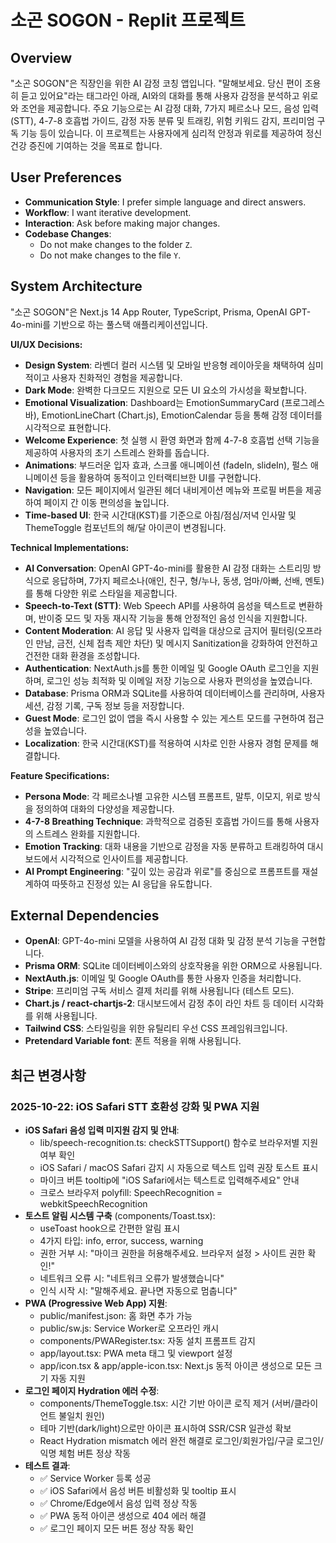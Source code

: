 # 소곤 SOGON - Replit 프로젝트

## Overview
"소곤 SOGON"은 직장인을 위한 AI 감정 코칭 앱입니다. "말해보세요. 당신 편이 조용히 듣고 있어요"라는 태그라인 아래, AI와의 대화를 통해 사용자 감정을 분석하고 위로와 조언을 제공합니다. 주요 기능으로는 AI 감정 대화, 7가지 페르소나 모드, 음성 입력(STT), 4-7-8 호흡법 가이드, 감정 자동 분류 및 트래킹, 위험 키워드 감지, 프리미엄 구독 기능 등이 있습니다. 이 프로젝트는 사용자에게 심리적 안정과 위로를 제공하여 정신 건강 증진에 기여하는 것을 목표로 합니다.

## User Preferences
- **Communication Style**: I prefer simple language and direct answers.
- **Workflow**: I want iterative development.
- **Interaction**: Ask before making major changes.
- **Codebase Changes**:
    - Do not make changes to the folder `Z`.
    - Do not make changes to the file `Y`.

## System Architecture
"소곤 SOGON"은 Next.js 14 App Router, TypeScript, Prisma, OpenAI GPT-4o-mini를 기반으로 하는 풀스택 애플리케이션입니다.

**UI/UX Decisions:**
- **Design System**: 라벤더 컬러 시스템 및 모바일 반응형 레이아웃을 채택하여 심미적이고 사용자 친화적인 경험을 제공합니다.
- **Dark Mode**: 완벽한 다크모드 지원으로 모든 UI 요소의 가시성을 확보합니다.
- **Emotional Visualization**: Dashboard는 EmotionSummaryCard (프로그레스 바), EmotionLineChart (Chart.js), EmotionCalendar 등을 통해 감정 데이터를 시각적으로 표현합니다.
- **Welcome Experience**: 첫 실행 시 환영 화면과 함께 4-7-8 호흡법 선택 기능을 제공하여 사용자의 초기 스트레스 완화를 돕습니다.
- **Animations**: 부드러운 입자 효과, 스크롤 애니메이션 (fadeIn, slideIn), 펄스 애니메이션 등을 활용하여 동적이고 인터랙티브한 UI를 구현합니다.
- **Navigation**: 모든 페이지에서 일관된 헤더 내비게이션 메뉴와 프로필 버튼을 제공하여 페이지 간 이동 편의성을 높입니다.
- **Time-based UI**: 한국 시간대(KST)를 기준으로 아침/점심/저녁 인사말 및 ThemeToggle 컴포넌트의 해/달 아이콘이 변경됩니다.

**Technical Implementations:**
- **AI Conversation**: OpenAI GPT-4o-mini를 활용한 AI 감정 대화는 스트리밍 방식으로 응답하며, 7가지 페르소나(애인, 친구, 형/누나, 동생, 엄마/아빠, 선배, 멘토)를 통해 다양한 위로 스타일을 제공합니다.
- **Speech-to-Text (STT)**: Web Speech API를 사용하여 음성을 텍스트로 변환하며, 반이중 모드 및 자동 재시작 기능을 통해 안정적인 음성 인식을 지원합니다.
- **Content Moderation**: AI 응답 및 사용자 입력을 대상으로 금지어 필터링(오프라인 만남, 금전, 신체 접촉 제안 차단) 및 메시지 Sanitization을 강화하여 안전하고 건전한 대화 환경을 조성합니다.
- **Authentication**: NextAuth.js를 통한 이메일 및 Google OAuth 로그인을 지원하며, 로그인 성능 최적화 및 이메일 저장 기능으로 사용자 편의성을 높였습니다.
- **Database**: Prisma ORM과 SQLite를 사용하여 데이터베이스를 관리하며, 사용자 세션, 감정 기록, 구독 정보 등을 저장합니다.
- **Guest Mode**: 로그인 없이 앱을 즉시 사용할 수 있는 게스트 모드를 구현하여 접근성을 높였습니다.
- **Localization**: 한국 시간대(KST)를 적용하여 시차로 인한 사용자 경험 문제를 해결합니다.

**Feature Specifications:**
- **Persona Mode**: 각 페르소나별 고유한 시스템 프롬프트, 말투, 이모지, 위로 방식을 정의하여 대화의 다양성을 제공합니다.
- **4-7-8 Breathing Technique**: 과학적으로 검증된 호흡법 가이드를 통해 사용자의 스트레스 완화를 지원합니다.
- **Emotion Tracking**: 대화 내용을 기반으로 감정을 자동 분류하고 트래킹하여 대시보드에서 시각적으로 인사이트를 제공합니다.
- **AI Prompt Engineering**: "깊이 있는 공감과 위로"를 중심으로 프롬프트를 재설계하여 따뜻하고 진정성 있는 AI 응답을 유도합니다.

## External Dependencies
- **OpenAI**: GPT-4o-mini 모델을 사용하여 AI 감정 대화 및 감정 분석 기능을 구현합니다.
- **Prisma ORM**: SQLite 데이터베이스와의 상호작용을 위한 ORM으로 사용됩니다.
- **NextAuth.js**: 이메일 및 Google OAuth를 통한 사용자 인증을 처리합니다.
- **Stripe**: 프리미엄 구독 서비스 결제 처리를 위해 사용됩니다 (테스트 모드).
- **Chart.js / react-chartjs-2**: 대시보드에서 감정 추이 라인 차트 등 데이터 시각화를 위해 사용됩니다.
- **Tailwind CSS**: 스타일링을 위한 유틸리티 우선 CSS 프레임워크입니다.
- **Pretendard Variable font**: 폰트 적용을 위해 사용됩니다.

## 최근 변경사항

### 2025-10-22: iOS Safari STT 호환성 강화 및 PWA 지원
- **iOS Safari 음성 입력 미지원 감지 및 안내**:
  * lib/speech-recognition.ts: checkSTTSupport() 함수로 브라우저별 지원 여부 확인
  * iOS Safari / macOS Safari 감지 시 자동으로 텍스트 입력 권장 토스트 표시
  * 마이크 버튼 tooltip에 "iOS Safari에서는 텍스트로 입력해주세요" 안내
  * 크로스 브라우저 polyfill: SpeechRecognition = webkitSpeechRecognition
- **토스트 알림 시스템 구축** (components/Toast.tsx):
  * useToast hook으로 간편한 알림 표시
  * 4가지 타입: info, error, success, warning
  * 권한 거부 시: "마이크 권한을 허용해주세요. 브라우저 설정 > 사이트 권한 확인!"
  * 네트워크 오류 시: "네트워크 오류가 발생했습니다"
  * 인식 시작 시: "말해주세요. 끝나면 자동으로 멈춥니다"
- **PWA (Progressive Web App) 지원**:
  * public/manifest.json: 홈 화면 추가 가능
  * public/sw.js: Service Worker로 오프라인 캐시
  * components/PWARegister.tsx: 자동 설치 프롬프트 감지
  * app/layout.tsx: PWA meta 태그 및 viewport 설정
  * app/icon.tsx & app/apple-icon.tsx: Next.js 동적 아이콘 생성으로 모든 크기 자동 지원
- **로그인 페이지 Hydration 에러 수정**:
  * components/ThemeToggle.tsx: 시간 기반 아이콘 로직 제거 (서버/클라이언트 불일치 원인)
  * 테마 기반(dark/light)으로만 아이콘 표시하여 SSR/CSR 일관성 확보
  * React Hydration mismatch 에러 완전 해결로 로그인/회원가입/구글 로그인/익명 체험 버튼 정상 작동
- **테스트 결과**:
  * ✅ Service Worker 등록 성공
  * ✅ iOS Safari에서 음성 버튼 비활성화 및 tooltip 표시
  * ✅ Chrome/Edge에서 음성 입력 정상 작동
  * ✅ PWA 동적 아이콘 생성으로 404 에러 해결
  * ✅ 로그인 페이지 모든 버튼 정상 작동 확인